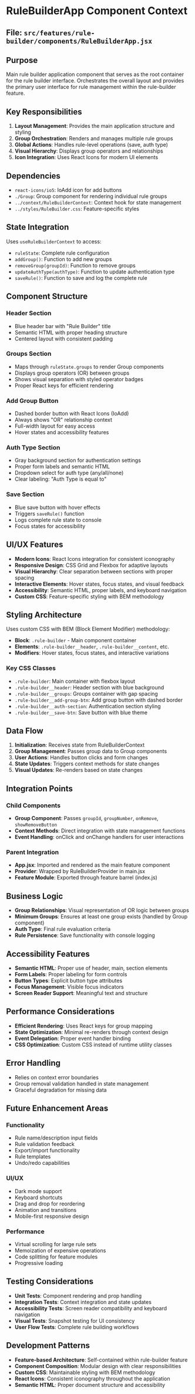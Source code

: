 # RuleBuilderApp Component Context

## File: `src/features/rule-builder/components/RuleBuilderApp.jsx`

## Purpose

Main rule builder application component that serves as the root container for the rule builder interface. Orchestrates the overall layout and provides the primary user interface for rule management within the rule-builder feature.

## Key Responsibilities

1. **Layout Management**: Provides the main application structure and styling
2. **Group Orchestration**: Renders and manages multiple rule groups
3. **Global Actions**: Handles rule-level operations (save, auth type)
4. **Visual Hierarchy**: Displays group operators and relationships
5. **Icon Integration**: Uses React Icons for modern UI elements

## Dependencies

- `react-icons/io5`: IoAdd icon for add buttons
- `./Group`: Group component for rendering individual rule groups
- `../context/RuleBuilderContext`: Context hook for state management
- `../styles/RuleBuilder.css`: Feature-specific styles

## State Integration

Uses `useRuleBuilderContext` to access:

- `ruleState`: Complete rule configuration
- `addGroup()`: Function to add new groups
- `removeGroup(groupId)`: Function to remove groups
- `updateAuthType(authType)`: Function to update authentication type
- `saveRule()`: Function to save and log the complete rule

## Component Structure

### Header Section

- Blue header bar with "Rule Builder" title
- Semantic HTML with proper heading structure
- Centered layout with consistent padding

### Groups Section

- Maps through `ruleState.groups` to render Group components
- Displays group operators (OR) between groups
- Shows visual separation with styled operator badges
- Proper React keys for efficient rendering

### Add Group Button

- Dashed border button with React Icons (IoAdd)
- Always shows "OR" relationship context
- Full-width layout for easy access
- Hover states and accessibility features

### Auth Type Section

- Gray background section for authentication settings
- Proper form labels and semantic HTML
- Dropdown select for auth type (any/all/none)
- Clear labeling: "Auth Type is equal to"

### Save Section

- Blue save button with hover effects
- Triggers `saveRule()` function
- Logs complete rule state to console
- Focus states for accessibility

## UI/UX Features

- **Modern Icons**: React Icons integration for consistent iconography
- **Responsive Design**: CSS Grid and Flexbox for adaptive layouts
- **Visual Hierarchy**: Clear separation between sections with proper spacing
- **Interactive Elements**: Hover states, focus states, and visual feedback
- **Accessibility**: Semantic HTML, proper labels, and keyboard navigation
- **Custom CSS**: Feature-specific styling with BEM methodology

## Styling Architecture

Uses custom CSS with BEM (Block Element Modifier) methodology:

- **Block**: `.rule-builder` - Main component container
- **Elements**: `.rule-builder__header`, `.rule-builder__content`, etc.
- **Modifiers**: Hover states, focus states, and interactive variations

### Key CSS Classes

- `.rule-builder`: Main container with flexbox layout
- `.rule-builder__header`: Header section with blue background
- `.rule-builder__groups`: Groups container with gap spacing
- `.rule-builder__add-group-btn`: Add group button with dashed border
- `.rule-builder__auth-section`: Authentication section styling
- `.rule-builder__save-btn`: Save button with blue theme

## Data Flow

1. **Initialization**: Receives state from RuleBuilderContext
2. **Group Management**: Passes group data to Group components
3. **User Actions**: Handles button clicks and form changes
4. **State Updates**: Triggers context methods for state changes
5. **Visual Updates**: Re-renders based on state changes

## Integration Points

### Child Components

- **Group Component**: Passes `groupId`, `groupNumber`, `onRemove`, `showRemoveButton`
- **Context Methods**: Direct integration with state management functions
- **Event Handling**: onClick and onChange handlers for user interactions

### Parent Integration

- **App.jsx**: Imported and rendered as the main feature component
- **Provider**: Wrapped by RuleBuilderProvider in main.jsx
- **Feature Module**: Exported through feature barrel (index.js)

## Business Logic

- **Group Relationships**: Visual representation of OR logic between groups
- **Minimum Groups**: Ensures at least one group exists (handled by Group component)
- **Auth Type**: Final rule evaluation criteria
- **Rule Persistence**: Save functionality with console logging

## Accessibility Features

- **Semantic HTML**: Proper use of header, main, section elements
- **Form Labels**: Proper labeling for form controls
- **Button Types**: Explicit button type attributes
- **Focus Management**: Visible focus indicators
- **Screen Reader Support**: Meaningful text and structure

## Performance Considerations

- **Efficient Rendering**: Uses React keys for group mapping
- **State Optimization**: Minimal re-renders through context design
- **Event Delegation**: Proper event handler binding
- **CSS Optimization**: Custom CSS instead of runtime utility classes

## Error Handling

- Relies on context error boundaries
- Group removal validation handled in state management
- Graceful degradation for missing data

## Future Enhancement Areas

### Functionality

- Rule name/description input fields
- Rule validation feedback
- Export/import functionality
- Rule templates
- Undo/redo capabilities

### UI/UX

- Dark mode support
- Keyboard shortcuts
- Drag and drop for reordering
- Animation and transitions
- Mobile-first responsive design

### Performance

- Virtual scrolling for large rule sets
- Memoization of expensive operations
- Code splitting for feature modules
- Progressive loading

## Testing Considerations

- **Unit Tests**: Component rendering and prop handling
- **Integration Tests**: Context integration and state updates
- **Accessibility Tests**: Screen reader compatibility and keyboard navigation
- **Visual Tests**: Snapshot testing for UI consistency
- **User Flow Tests**: Complete rule building workflows

## Development Patterns

- **Feature-based Architecture**: Self-contained within rule-builder feature
- **Component Composition**: Modular design with clear responsibilities
- **Custom CSS**: Maintainable styling with BEM methodology
- **React Icons**: Consistent iconography throughout the application
- **Semantic HTML**: Proper document structure and accessibility
